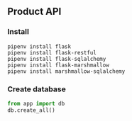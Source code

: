 ## Product API

### Install

```script
pipenv install flask
pipenv install flask-restful
pipenv install flask-sqlalchemy
pipenv install flask-marshmallow
pipenv install marshmallow-sqlalchemy
```

### Create database

```python
from app import db
db.create_all()
```
